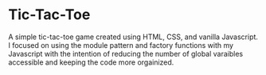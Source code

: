 # Tic-Tac-Toe

A simple tic-tac-toe game created using HTML, CSS, and vanilla Javascript. I focused on using the module pattern and factory functions with my Javascript with the intention of reducing the number of global varaibles accessible and keeping the code more orgainized.